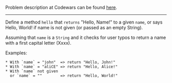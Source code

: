 Problem description at Codewars can be found
[here](https://www.codewars.com/kata/57e3f79c9cb119374600046b/train/python).

-------------

Define a method `hello` that `returns` "Hello, Name!" to a given `name`, or says Hello, World! if
name is not given (or passed as an empty String).
<br>

Assuming that `name` is a `String` and it checks for user typos to return a name with a first
capital letter (Xxxx).
<br>

Examples:
```
* With `name` = "john"  => return "Hello, John!"
* With `name` = "aliCE" => return "Hello, Alice!"
* With `name` not given 
  or `name` = ""        => return "Hello, World!"
```
